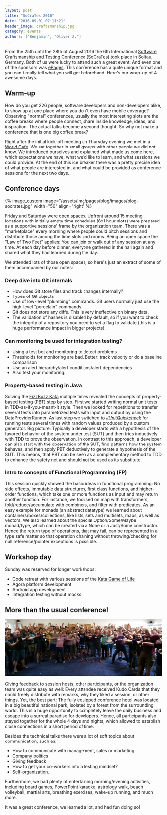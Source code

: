 ```yaml
---
layout: post
title: "SoCraTes 2016"
date: "2016-09-01 07:11:21"
header_image: craftsmanship.jpg
category: events
authors: ["Benjamin", "Oliver Z."]
---
```


From the 25th until the 28th of August 2016 the 6th International [Software Craftsmanship and Testing Conference (SoCraTes)](https://www.socrates-conference.de/) took place in Soltau, Germany.
Both of us were lucky to attend such a great event.
And even one of the sponsors was [ePages](http://www.epages.com/en/).
This conference has a quite unique format and you can't really tell what you will get beforehand.
Here's our wrap-up of 4 awesome days.

## Warm-up

How do you get 226 people, software developers and non-developers alike, to show up at one place where you don't even have mobile coverage?
Observing "normal" conferences, usually the most interesting slots are the coffee breaks where people connect, share inside knowledge, ideas, and inspiration.
The actual talks become a second thought.
So why not make a conference that is one big coffee break?

Right after the initial kick-off meeting on Thursday evening we met in a [World Cafe](https://en.wikipedia.org/wiki/World_Caf%C3%A9_(conversational_process)).
We sat together in small groups with other people we did not know.
We introduced ourselves and explained what made us come here, which expectations we have, what we'd like to learn, and what sessions we could provide.
At the end of this ice breaker there was a pretty precise idea of what people are interested in, and what could be provided as conference sessions for the next two days.

## Conference days

{% image_custom image="/assets/img/pages/blog/images/blog-socrates.jpg" width="50" align="right" %}

Friday and Saturday were [open spaces](https://en.wikipedia.org/wiki/Open_Space_Technology).
Upfront around 15 meeting locations with initially empty time schedules (6x1 hour slots) were prepared as a supportive sessions' frame by the organization team.
There was a "marketplace" every morning where people could pitch sessions and distribute those among the time slots and rooms.
Being an open space the "Law of Two Feet" applies: You can join or walk out of any session at any time.
At each day before dinner, everyone gathered in the hall again and shared what they had learned during the day.

We attended lots of those open spaces, so here's just an extract of some of them accompanied by our notes:

### Deep dive into Git internals

* How does Git store files and track changes internally?
* Types of Git objects
* Use of low-level "plumbing" commands. Git users normally just use the high-level "porcelain" commands.
* Git does not store any diffs.
This is very ineffective on binary data.
* The validation of hashes is disabled by default, so if you want to check the integrity of a repository you need to set a flag to validate (this is a huge performance impact in bigger projects).

### Can monitoring be used for integration testing?

* Using a test bot and monitoring to detect problems
* Thresholds for monitoring are bad.
Better: track velocity or do a baseline comparison
* Use an alert hierarchy/alert conditions/alert dependencies
* Also test your monitoring.

### Property-based testing in Java

Solving the [FizzBuzz Kata](http://codingdojo.org/cgi-bin/index.pl?KataFizzBuzz) multiple times revealed the concepts of property-based testing (PBT) step by step.
First we started writing normal unit tests in TDD-as-if-you-meant-it style.
Then we looked for repetitions to transfer several tests into parametrized tests with input and output by using the DataProviderRunner.
As last step we switched to [*JUnitQuickcheck*](https://github.com/pholser/junit-quickcheck) for running tests several times with random values produced by a custom generator.
Big picture: Typically a developer starts with a hypothesis of the favored behavior of the system under test (SUT) and then tries inductively with TDD to prove the observation.
In contrast to this approach, a developer can also start with the observation of the SUT, find patterns how the system behaves, and then apply PBT deductively to generate a hypothesis of the SUT.
This means, that PBT can be seen as a complementary method to TDD to enhance the safety net and should not be used as its substitute.

### Intro to concepts of Functional Programming (FP)

This session quickly showed the basic ideas in functional programming: No side effects, immutable data structures, first class functions, and higher-order functions, which take one or more functions as input and may return another function.
For instance, we focused on map with transformers, fold/reduce/accumulate with combiners, and filter with predicates.
As an easy example for monads (an abstract datatype) we learned about containers/boxes/collections, like lists, sets and multisets, maps, as well as vectors.
We also learned about the special Option/Some/Maybe monad/type, which can be created via a None or a Just/Some constructor.
Hence the return type of operations, that may fail, can be represented in a type safe matter so that operation chaining without throwing/checking for null reference/pointer exceptions is possible.

## Workshop day

Sunday was reserved for longer workshops:

* Code retreat with various sessions of the [Kata Game of Life](http://codingdojo.org/cgi-bin/index.pl?action=browse&diff=1&id=KataGameOfLife)
* Agora platform development
* Android app development
* Integration testing without mocks

## More than the usual conference!

![](/assets/img/pages/blog/images/blog-socrates-group.jpg)

Giving feedback to session hosts, other participants, or the organization team was quite easy as well: Every attendee received Kudo Cards that they could freely distribute with remarks, why they liked a session, or other things.
Yet, the best part: The fully equipped conference hotel was located in a big beautiful national park, isolated by a forest from the surrounding world.
This is a huge opportunity to completely leave the daily business and escape into a surreal paradise for developers.
Hence, all participants also stayed together for the whole 4 days and nights, which allowed to establish close connections in a short period of time.

Besides the technical talks there were a lot of soft topics about communication, such as:

* How to communicate with management, sales or marketing
* Company politics
* Giving feedback
* How to get your co-workers into a testing mindset?
* Self-organization.

Furthermore, we had plenty of entertaining morning/evening activities, including board games, PowerPoint karaoke, astrology walk, beach volleyball, martial arts, breathing exercises, wake-up running, and much more.

It was a great conference, we learned a lot, and had fun doing so!
